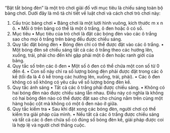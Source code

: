 “Bật tắt bóng đèn” là một trò chơi giải đố với mục tiêu là chiếu sáng toàn bộ bảng chơi. Dưới đây là mô tả chi tiết về luật chơi và cách chơi trò chơi này:
1. Cấu trúc bảng chơi
•	Bảng chơi là một lưới hình vuông, kích thước m x n ô.
•	Mỗi ô trên bảng có thể là một ô trắng, ô đen hoặc ô có số.
2. Mục tiêu
•	Mục tiêu của trò chơi là đặt các bóng đèn vào các ô trắng sao cho mọi ô trắng trên bảng đều được chiếu sáng.
3. Quy tắc đặt bóng đèn
•	Bóng đèn chỉ có thể được đặt vào các ô trắng.
•	Một bóng đèn sẽ chiếu sáng tất cả các ô trắng theo các hướng lên, xuống, trái, phải cho đến khi gặp phải một ô đen hoặc ranh giới của bảng.
4. Quy tắc số trên các ô đen
•	Một số ô đen có thể chứa một con số từ 0 đến 4.
•	Con số này chỉ ra số lượng bóng đèn phải được đặt trong các ô kề (tối đa là 4 ô kề trong các hướng lên, xuống, trái, phải).
•	Các ô đen không có số không có yêu cầu về số lượng bóng đèn kề.
5. Quy tắc ánh sáng
•	Tất cả các ô trắng phải được chiếu sáng.
•	Không có hai bóng đèn nào được chiếu sáng lẫn nhau. Điều này có nghĩa là không có hai bóng đèn nào có thể được đặt sao cho chúng nằm trên cùng một hàng hoặc cột mà không có một ô đen nào ở giữa.
6. Quy tắc kiểm tra
•	Sau khi đặt xong các bóng đèn, người chơi có thể kiểm tra giải pháp của mình.
•	Nếu tất cả các ô trắng được chiếu sáng và tất cả các ô đen chứa số có đúng số bóng đèn kề, giải pháp được coi là hợp lệ và người chơi thắng cuộc.
